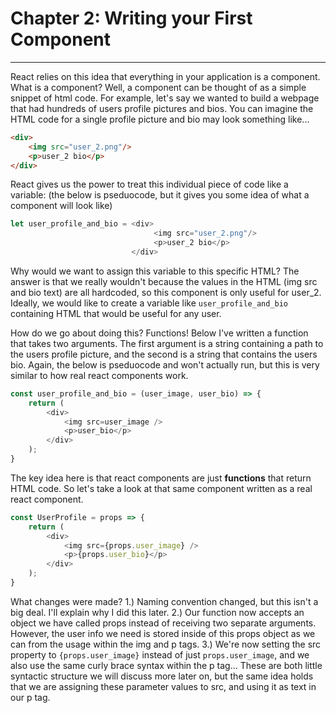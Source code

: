 # Chapter 2: Writing your First Component
___
React relies on this idea that everything in your application is a component. What is a component? Well, a component can be thought of as a simple snippet of html code. For example, let's say we wanted to build a webpage that had hundreds of users profile pictures and bios. You can imagine the HTML code for a single profile picture and bio may look something like...
```html
<div>
    <img src="user_2.png"/>
    <p>user_2 bio</p>
</div>
```
React gives us the power to treat this individual piece of code like a variable:
(the below is pseduocode, but it gives you some idea of what a component will look like)
```javascript
let user_profile_and_bio = <div>
                                <img src="user_2.png"/>
                                <p>user_2 bio</p>
                           </div>
```

Why would we want to assign this variable to this specific HTML? The answer is that we really wouldn't because the values in the HTML (img src and bio text) are all hardcoded, so this component is only useful for user_2. Ideally, we would like to create a variable like `user_profile_and_bio` containing HTML that would be useful for any user. 

How do we go about doing this? Functions!
Below I've written a function that takes two arguments. The first argument is a string containing a path to the users profile picture, and the second is a string that contains the users bio.
Again, the below is pseduocode and won't actually run, but this is very similar to how real react components work.
```javascript
const user_profile_and_bio = (user_image, user_bio) => {
    return (
        <div>
            <img src=user_image />
            <p>user_bio</p>
        </div>
    );
}
```

The key idea here is that react components are just __functions__ that return HTML code. So let's take a look at that same component written as a real react component.

```javascript
const UserProfile = props => {
    return (
        <div>
            <img src={props.user_image} />
            <p>{props.user_bio}</p>
        </div>
    );
}
```
What changes were made?
1.) Naming convention changed, but this isn't a big deal. I'll explain why I did this later.
2.) Our function now accepts an object we have called props instead of receiving two separate arguments. However, the user info we need is stored inside of this props object as we can from the usage within the img and p tags.
3.) We're now setting the src property to `{props.user_image}` instead of just `props.user_image`, and we also use the same curly brace syntax within the p tag...
These are both little syntactic structure we will discuss more later on, but the same idea holds that we are assigning these parameter values to src, and using it as text in our p tag.
